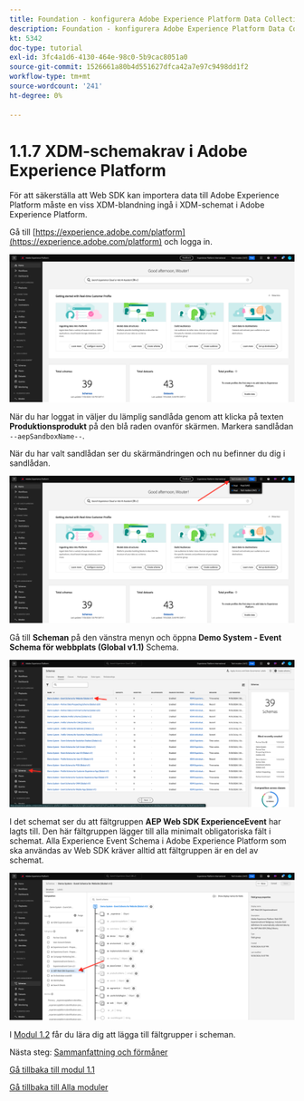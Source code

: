 ```yaml
---
title: Foundation - konfigurera Adobe Experience Platform Data Collection och Web SDK-tillägget - XDM-schemakrav i Adobe Experience Platform
description: Foundation - konfigurera Adobe Experience Platform Data Collection och Web SDK-tillägget - XDM-schemakrav i Adobe Experience Platform
kt: 5342
doc-type: tutorial
exl-id: 3fc4a1d6-4130-464e-98c0-5b9cac8051a0
source-git-commit: 1526661a80b4d551627dfca42a7e97c9498dd1f2
workflow-type: tm+mt
source-wordcount: '241'
ht-degree: 0%

---
```


# 1.1.7 XDM-schemakrav i Adobe Experience Platform

För att säkerställa att Web SDK kan importera data till Adobe Experience Platform måste en viss XDM-blandning ingå i XDM-schemat i Adobe Experience Platform.

Gå till [https://experience.adobe.com/platform](https://experience.adobe.com/platform) och logga in.

![AEP-felsökning](./images/exp1.png)

När du har loggat in väljer du lämplig sandlåda genom att klicka på texten **Produktionsprodukt** på den blå raden ovanför skärmen. Markera sandlådan `--aepSandboxName--`.

När du har valt sandlådan ser du skärmändringen och nu befinner du dig i sandlådan.

![AEP-felsökning](./images/exp2.png)

Gå till **Scheman** på den vänstra menyn och öppna **Demo System - Event Schema för webbplats (Global v1.1)** Schema.

![AEP-felsökning](./images/exp3.png)

I det schemat ser du att fältgruppen **AEP Web SDK ExperienceEvent** har lagts till. Den här fältgruppen lägger till alla minimalt obligatoriska fält i schemat. Alla Experience Event Schema i Adobe Experience Platform som ska användas av Web SDK kräver alltid att fältgruppen är en del av schemat.

![AEP-felsökning](./images/exp4.png)

I [Modul 1.2](./../module1.2/data-ingestion.md) får du lära dig att lägga till fältgrupper i scheman.

Nästa steg: [Sammanfattning och förmåner](./summary.md)

[Gå tillbaka till modul 1.1](./data-ingestion-launch-web-sdk.md)

[Gå tillbaka till Alla moduler](./../../../overview.md)
